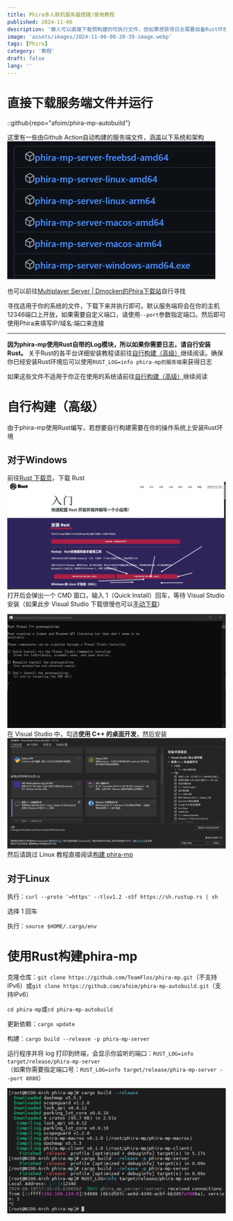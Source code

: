 ```yaml
---
title: Phira多人联机服务器搭建/使用教程
published: 2024-11-06
description: '懒人可以直接下载预构建的可执行文件，但如果想获得日志需要自备Rust环境'
image: 'assets/images/2024-11-06-08-20-39-image.webp'
tags: [Phira]
category: '教程'
draft: false 
lang: ''
---
```


# 直接下载服务端文件并运行

::github{repo="afoim/phira-mp-autobuild"}

这里有一些由Github Action自动构建的服务端文件，涵盖以下系统和架构![](assets/images/2024-11-06-08-28-34-image.webp)

也可以前往[Multiplayer Server | Dmocken的Phira下载站](https://phira.dmocken.top/Multiplayer%20Server)自行寻找

寻找适用于你的系统的文件，下载下来并执行即可。默认服务端将会在你的主机12346端口上开放，如果需要自定义端口，请使用`--port`参数指定端口。然后即可使用Phira来填写IP/域名:端口来连接

---

**因为phira-mp使用Rust自带的Log模块，所以如果你需要日志，请自行安装Rust。** 关于Rust的各平台详细安装教程请前往[自行构建（高级）](#%E8%87%AA%E8%A1%8C%E6%9E%84%E5%BB%BA%E9%AB%98%E7%BA%A7)继续阅读。确保你已经安装Rust环境后可以使用`RUST_LOG=info phira-mp的服务端`来获得日志

如果这些文件不适用于你正在使用的系统请前往[自行构建（高级）](#自行构建高级)继续阅读

# 自行构建（高级）

由于phira-mp使用Rust编写，若想要自行构建需要在你的操作系统上安装Rust环境

## 对于Windows

前往[Rust 下载页](https://www.rust-lang.org/zh-CN/learn/get-started)，下载 Rust  ![](assets/images/2024-11-06-09-57-44-6b333b87e835dfa299b0c3c95e5ea4e0.webp)
打开后会弹出一个 CMD 窗口，输入 1（Quick Install）回车，等待 Visual Studio 安装（如果此步 Visual Studio 下载很慢也可以[手动下载](https://visualstudio.microsoft.com/zh-hans/downloads/)）  

![](assets/images/2024-11-06-09-57-49-61b4d36dc8cd1ce47da66be5e2a920cd.webp)在 Visual Studio 中，勾选**使用 C++ 的桌面开发**，然后安装  
![](assets/images/2024-11-06-09-58-05-390c775c83dc245b0690fda699bfee5f.webp)然后请跳过 Linux 教程直接阅读[构建 phira-mp]()

## 对于Linux

执行：`curl --proto '=https' --tlsv1.2 -sSf https://sh.rustup.rs | sh`

选择 1 回车

执行：`source $HOME/.cargo/env`

# 使用Rust构建phira-mp

克隆仓库：`git clone https://github.com/TeamFlos/phira-mp.git`（不支持IPv6）或`git clone https://github.com/afoim/phira-mp-autobuild.git`（支持IPv6）

`cd phira-mp`或`cd phira-mp-autobuild`

更新依赖：`cargo update`

构建：`cargo build --release -p phira-mp-server`

运行程序并将 log 打印到终端，会显示你监听的端口：`RUST_LOG=info target/release/phira-mp-server`  
（如果你需要指定端口号：`RUST_LOG=info target/release/phira-mp-server --port 8080`）

![](assets/images/2024-11-06-10-14-36-0dce4358b21773ae1261e7fc39339c32.webp)
